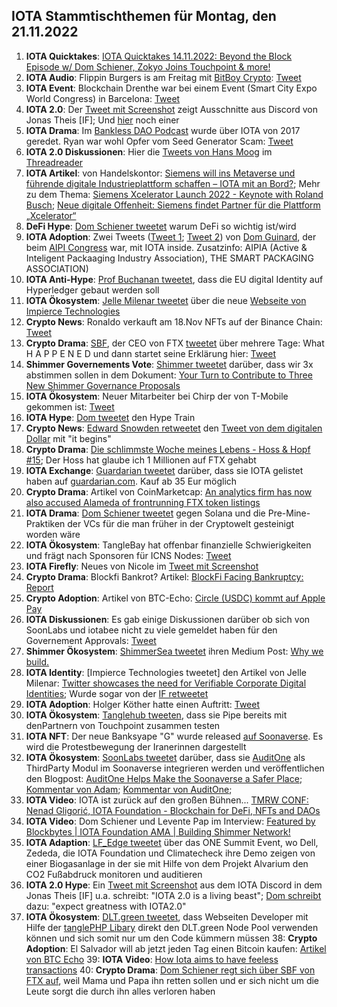 ## IOTA Stammtischthemen für Montag, den 21.11.2022

1. **IOTA Quicktakes**: [IOTA Quicktakes 14.11.2022: Beyond the Block Episode w/ Dom Schiener, Zokyo Joins Touchpoint & more!](https://www.youtube.com/watch?v=UOYhEohu6zU)
2. **IOTA Audio**: Flippin Burgers is am Freitag mit [BitBoy Crypto](https://twitter.com/Bitboy_Crypto): [Tweet](https://twitter.com/shimmernet/status/1592200792647340039?s=20&t=dtJT0CoKckpw35ciIII9_w)
3. **IOTA Event**: Blockchain Drenthe war bei einem Event (Smart City Expo World Congress) in Barcelona: [Tweet](https://twitter.com/BclDrenthe/status/1590833212531806208?s=20&t=dtJT0CoKckpw35ciIII9_w)
4. **IOTA 2.0**: Der [Tweet mit Screenshot](https://twitter.com/Vrom14286662/status/1592396639645601793?s=20&t=dtJT0CoKckpw35ciIII9_w) zeigt Ausschnitte aus Discord von Jonas Theis [IF]; Und [hier](https://twitter.com/unseriouscandle/status/1592592371241263104?s=20&t=f8cZ_WZB2GV7Io0rIZP-ew) noch einer
5. **IOTA Drama**: Im [Bankless DAO Podcast](https://www.youtube.com/watch?t=1291&v=eqnndOx2Pdg&feature=youtu.be) wurde über IOTA von 2017 geredet. Ryan war wohl Opfer vom Seed Generator Scam: [Tweet](https://twitter.com/Vrom14286662/status/1592438611471142912?s=20&t=dtJT0CoKckpw35ciIII9_w)
6. **IOTA 2.0 Diskussionen**: Hier die [Tweets von Hans Moog](https://twitter.com/hus_qy/status/1592088886871822336?s=20&t=dtJT0CoKckpw35ciIII9_w) im [Threadreader](https://threadreaderapp.com/thread/1592085460242911232.html)
7. **IOTA Artikel**: von Handelskontor: [Siemens will ins Metaverse und führende digitale Industrieplattform schaffen – IOTA mit an Bord?](https://handelskontor-news.de/news/siemens-will-ins-metaverse-und-fuehrende-digitale-industrieplattform-schaffen-iota-mit-an-bord/amp/); Mehr zu dem Thema: [Siemens Xcelerator Launch 2022 - Keynote with Roland Busch](https://www.youtube.com/watch?v=xAAHgH4isFw); [Neue digitale Offenheit: Siemens findet Partner für die Plattform „Xcelerator“](https://app.handelsblatt.com/unternehmen/industrie/automatisierung-neue-digitale-offenheit-siemens-findet-partner-fuer-die-plattform-xcelerator/28731332.html)
8. **DeFi Hype**: [Dom Schiener tweetet](https://twitter.com/DomSchiener/status/1592453001633226752?s=20&t=HrIuQoF1vgOM6zipYtuQnQ) warum DeFi so wichtig ist/wird
9. **IOTA Adoption**: Zwei Tweets ([Tweet 1](https://twitter.com/domguinard/status/1592443139062579200?s=20&t=HrIuQoF1vgOM6zipYtuQnQ); [Tweet 2](https://twitter.com/domguinard/status/1592456894870085632?s=20&t=HrIuQoF1vgOM6zipYtuQnQ)) von [Dom Guinard](https://twitter.com/domguinard), der beim [AIPI Congress](https://twitter.com/AIPIAcongress) war, mit IOTA inside. Zusatzinfo: AIPIA (Active & Inteligent Packaaging Industry Association), THE SMART PACKAGING ASSOCIATION)
10. **IOTA Anti-Hype**: [Prof Buchanan tweetet](https://twitter.com/billatnapier/status/1592439904658927617?s=20&t=HrIuQoF1vgOM6zipYtuQnQ), dass die EU digital Identity auf Hyperledger gebaut werden soll
11. **IOTA Ökosystem**: [Jelle Milenar tweetet](https://twitter.com/JelleFm/status/1592126520373706757?s=20&t=dtJT0CoKckpw35ciIII9_w) über die neue [Webseite von Impierce Technologies](https://impierce.com/)
12. **Crypto News**: Ronaldo verkauft am 18.Nov NFTs auf der Binance Chain: [Tweet](https://twitter.com/Cristiano/status/1592520297290551308?s=20&t=dtJT0CoKckpw35ciIII9_w)
13. **Crypto Drama**: [SBF](), der CEO von FTX [tweetet](https://twitter.com/SBF_FTX/status/1591989554881658880?s=20&t=bOn_L_bbB1M2h7YcdcrjdA) über mehrere Tage: What H A P P E N E D und dann startet seine Erklärung hier: [Tweet](https://twitter.com/SBF_FTX/status/1592389472074682369?s=20&t=bOn_L_bbB1M2h7YcdcrjdA)
14. **Shimmer Governements Vote**: [Shimmer tweetet](https://twitter.com/shimmernet/status/1592517786743427073?s=20&t=bOn_L_bbB1M2h7YcdcrjdA) darüber, dass wir 3x abstimmen sollen in dem Dokument: [Your Turn to Contribute to Three New Shimmer Governance Proposals](https://blog.iota.org/shimmer-governance-in-action/)
15. **IOTA Ökosystem**: Neuer Mitarbeiter bei Chirp der von T-Mobile gekommen ist: [Tweet](https://twitter.com/ChirpIoT/status/1592475498415890437?s=20&t=dtJT0CoKckpw35ciIII9_w)
16. **IOTA Hype**: [Dom tweetet](https://twitter.com/DomSchiener/status/1592561950290251778?s=20&t=f8cZ_WZB2GV7Io0rIZP-ew) den Hype Train
17. **Crypto News**: [Edward Snowden retweetet](https://twitter.com/Snowden/status/1592587655178592256?s=20&t=f8cZ_WZB2GV7Io0rIZP-ew) den [Tweet von dem digitalen Dollar](https://twitter.com/WatcherGuru/status/1592547345841156096?s=20&t=f8cZ_WZB2GV7Io0rIZP-ew) mit "it begins"
18. **Crypto Drama**: [Die schlimmste Woche meines Lebens - Hoss & Hopf #15](https://www.youtube.com/watch?v=MAL7o6MwQhM); Der Hoss hat glaube ich 1 Millionen auf FTX gehabt
19. **IOTA Exchange**: [Guardarian tweetet](https://twitter.com/guardarian_com/status/1592526391920283651?s=20&t=f8cZ_WZB2GV7Io0rIZP-ew) darüber, dass sie IOTA gelistet haben auf [guardarian.com](https://guardarian.com/?utm_source=twitter&utm_medium=banner&utm_campaign=iota). Kauf ab 35 Eur möglich
20. **Crypto Drama**: Artikel von CoinMarketcap: [An analytics firm has now also accused Alameda of frontrunning FTX token listings](https://coinmarketcap.com/alexandria/article/ftx-allegations-keep-growing-as-details-emerge)
21. **IOTA Drama**: [Dom Schiener tweetet](https://twitter.com/DomSchiener/status/1592583949217587201?s=20&t=f8cZ_WZB2GV7Io0rIZP-ew) gegen Solana und die Pre-Mine-Praktiken der VCs für die man früher in der Cryptowelt gesteinigt worden wäre
22. **IOTA Ökosystem**: TangleBay hat offenbar finanzielle Schwierigkeiten und frägt nach Sponsoren für ICNS Nodes: [Tweet](https://twitter.com/tanglebay/status/1592610856092991488?s=20&t=f8cZ_WZB2GV7Io0rIZP-ew)
23. **IOTA Firefly**: Neues von Nicole im [Tweet mit Screenshot](https://twitter.com/Vrom14286662/status/1592621583818174465?s=20&t=KR19FCj6kbH8XdddzXh-Bw)
24. **Crypto Drama**: Blockfi Bankrot? Artikel: [BlockFi Facing Bankruptcy: Report](https://u.today/blockfi-facing-bankruptcy-report)
25. **Crypto Adoption**: Artikel von BTC-Echo: [Circle (USDC) kommt auf Apple Pay](https://www.btc-echo.de/schlagzeilen/usdc-stablecoin-von-circle-jetzt-auch-auf-apple-pay-154533/)
26. **IOTA Diskussionen**: Es gab einige Diskussionen darüber ob sich von SoonLabs und iotabee nicht zu viele gemeldet haben für den Governement Approvals: [Tweet](https://twitter.com/LinusNaumann/status/1592485812696121346?s=20&t=YcwVAD9EYdBhV9E2o-knWg)
27. **Shimmer Ökosystem**: [ShimmerSea tweetet](https://twitter.com/ShimmerSeaDEX/status/1592773609021640704?s=20&t=-mpZXT3lipqOlsLN4fONmg) ihren Medium Post: [Why we build.](https://medium.com/@shimmerseadefi/why-we-build-8b39306083d8)
28. **IOTA Identity**: [Impierce Technologies tweetet] den Artikel von Jelle Milenar: [Twitter showcases the need for Verifiable Corporate Digital Identities](https://medium.com/@jelle.millenaar/twitter-showcases-the-need-for-verifiable-corporate-digital-identities-316a9846aca9); Wurde sogar von der [IF retweetet](https://twitter.com/iota/status/1592882715455782912?s=20&t=ZxnBY-of5_7uNVqE32INfA)
29. **IOTA Adoption**: Holger Köther hatte einen Auftritt: [Tweet](https://twitter.com/HolgerKoether/status/1592792551110881281)
30. **IOTA Ökosystem**: [Tanglehub tweeten](https://twitter.com/Tanglehub_eu/status/1592783005801926656?s=20&t=ZxnBY-of5_7uNVqE32INfA), dass sie Pipe bereits mit denPartnern von Touchpoint zusammen testen
31. **IOTA NFT**: Der neue Banksyape "G" wurde released [auf Soonaverse](https://soonaverse.com/nft/0xda93471e60c6f48c5221eb2fb389937738488e52). Es wird die Protestbewegung der Iranerinnen dargestellt
32. **IOTA Ökosystem**: [SoonLabs tweetet](https://twitter.com/soon_labs/status/1593102669354520577?s=20) darüber, dass sie [AuditOne](https://twitter.com/auditone_team) als ThirdParty Modul im Soonaverse integrieren werden und veröffentlichen den Blogpost: [AuditOne Helps Make the Soonaverse a Safer Place](https://soonlabs.medium.com/auditone-helps-make-the-soonaverse-a-safer-place-4bb4fb8524b8); [Kommentar von Adam](https://twitter.com/adam_unchained/status/1593143363024617472?s=20); [Kommentar von AuditOne](https://twitter.com/auditone_team/status/1593141125669613568?s=20); 
33. **IOTA Video**: IOTA ist zurück auf den großen Bühnen... [TMRW CONF: Nenad Gligorić, IOTA Foundation - Blockchain for DeFi, NFTs and DAOs](https://www.youtube.com/watch?v=SJpQ8hZ1fmc)
34. **IOTA Video**: Dom Schiener und Levente Pap im Interview: [Featured by Blockbytes | IOTA Foundation AMA | Building Shimmer Network!](https://www.youtube.com/watch?v=VNpP6IMZo6M)
35. **IOTA Adaption**: [LF_Edge tweetet](https://twitter.com/LF_Edge/status/1592970773530025986?s=20) über das ONE Summit Event, wo Dell, Zededa, die IOTA Foundation und Climatecheck ihre Demo zeigen von einer Biogasanlage in der sie mit Hilfe von dem Projekt Alvarium den CO2 Fußabdruck monitoren und auditieren
36. **IOTA 2.0 Hype**: Ein [Tweet mit Screenshot](https://twitter.com/bennnni_web3/status/1592962611586686977?s=20) aus dem IOTA Discord in dem Jonas Theis [IF] u.a. schreibt: "IOTA 2.0 is a living beast"; [Dom schreibt](https://twitter.com/DomSchiener/status/1592987412174495744?s=20) dazu: "expect greatness with IOTA2.0"
37. **IOTA Ökosystem**: [DLT.green tweetet](https://twitter.com/dlt_green/status/1593150737395363840?s=20), dass Webseiten Developer mit Hilfe der [tanglePHP Libary](https://github.com/tanglePHP/bundle) direkt den DLT.green Node Pool verwenden können und sich somit nur um den Code kümmern müssen
38: **Crypto Adoption**: El Salvador will ab jetzt jeden Tag einen Bitcoin kaufen: [Artikel von BTC Echo](https://www.btc-echo.de/schlagzeilen/el-salvador-praesident-bukele-will-jeden-tag-einen-bitcoin-kaufen-154639/)
39: **IOTA Video**: [How Iota aims to have feeless transactions](https://www.youtube.com/watch?v=X71Ev4ZbnRY)
40: **Crypto Drama**: [Dom Schiener regt sich über SBF von FTX auf](https://twitter.com/DomSchiener/status/1592942409088118784?s=20), weil Mama und Papa ihn retten sollen und er sich nicht um die Leute sorgt die durch ihn alles verloren haben


